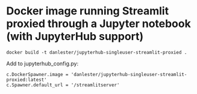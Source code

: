 # Docker image running Streamlit proxied through a Jupyter notebook (with JupyterHub support) 

```
docker build -t danlester/jupyterhub-singleuser-streamlit-proxied .
```

Add to jupyterhub_config.py:

```
c.DockerSpawner.image = 'danlester/jupyterhub-singleuser-streamlit-proxied:latest'
c.Spawner.default_url = '/streamlitserver'
```

